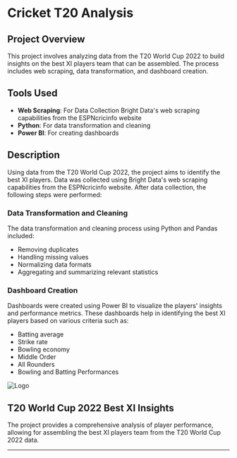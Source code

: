 # Cricket T20 Analysis

## Project Overview
This project involves analyzing data from the T20 World Cup 2022 to build insights on the best XI players team that can be assembled. The process includes web scraping, data transformation, and dashboard creation.

## Tools Used
- **Web Scraping**: For Data Collection Bright Data's web scraping capabilities from the ESPNcricinfo website 
- **Python**: For data transformation and cleaning
- **Power BI**: For creating dashboards

## Description
Using data from the T20 World Cup 2022, the project aims to identify the best XI players. Data was collected using Bright Data's web scraping capabilities from the ESPNcricinfo website. After data collection, the following steps were performed:

### Data Transformation and Cleaning
The data transformation and cleaning process using Python and Pandas included:
- Removing duplicates
- Handling missing values
- Normalizing data formats
- Aggregating and summarizing relevant statistics

### Dashboard Creation
Dashboards were created using Power BI to visualize the players' insights and performance metrics. These dashboards help in identifying the best XI players based on various criteria such as:
- Batting average
- Strike rate
- Bowling economy
- Middle Order
- All Rounders
- Bowling and Batting Performances

![Logo](https://github.com/darvikkunal/BPRange_Project_Python/blob/main/GUI_Image.png)

## T20 World Cup 2022 Best XI Insights
The project provides a comprehensive analysis of player performance, allowing for assembling the best XI players team from the T20 World Cup 2022 data.

---
